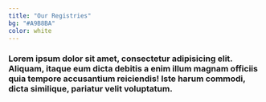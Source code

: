 ```yaml
---
title: "Our Registries"
bg: "#A9B8BA"
color: white
---
```


### Lorem ipsum dolor sit amet, consectetur adipisicing elit. Aliquam, itaque eum dicta debitis a enim illum magnam officiis quia tempore accusantium reiciendis! Iste harum commodi, dicta similique, pariatur velit voluptatum.
